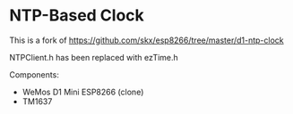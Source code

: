 # NTP-Based Clock

This is a fork of https://github.com/skx/esp8266/tree/master/d1-ntp-clock

NTPClient.h has been replaced with ezTime.h

Components:
* WeMos D1 Mini ESP8266 (clone)
* TM1637

